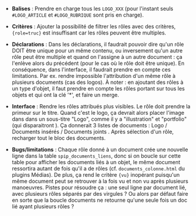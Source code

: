 - **Balises** : Prendre en charge tous les `LOGO_XXX` (pour l'instant seuls `#LOGO_ARTICLE` et `#LOGO_RUBRIQUE` sont pris en charge).

- **Critères** : Ajouter la possibilité de filtrer les rôles avec des critères, `{role=truc}` est insuffisant car les rôles peuvent être multiples.

- **Déclarations** : Dans les déclarations, il faudrait pouvoir dire qu'un rôle DOIT être unique pour un même contenu, ou inversement qu'un autre rôle peut être multiple et quand on l'assigne à un autre document : ça l'enlève alors du précédent (pour le cas où le rôle doit être unique).
En conséquence, dans l'interface, il faudrait prendre en compte ces limitations. Par ex. rendre impossible l'attribution d'un même rôle à plusieurs documents (cas des logos).
À noter : en ajoutant des rôles à un type d'objet, il faut prendre en compte les rôles portant sur tous les objets et qui ont la clé '*', et faire un merge.

- **Interface** : Rendre les rôles attribués plus visibles. Le rôle doit prendre la primeur sur le titre. Quand c'est le logo, ça devrait alors placer l'image dans dans un sous-titre "Logo", comme il y a "illustration" et "portfolio" (qui disparaitront ). Ça donnerait 3 listes de documents : Logo / Documents insérés / Documents joints . Après sélection d'un rôle, recharger tout le bloc des documents.

- **Bugs/limitations** : Chaque rôle donné à un document crée une nouvelle ligne dans la table `spip_documents_liens`, donc si on boucle sur cette table pour afficher les documents liés à un objet, le même document ressortira autant de fois qu'il a de rôles (cf. `documents_colonne.html` du plugins Médias). De plus, ça rend le critère `{vu}` inopérant puisqu'un même document peut se retrouver à la fois vu et non vu après plusieurs manoeuvres. Pistes pour résoudre ça : une seul ligne par document lié, avec plusieurs rôles séparés par des virgules ? Ou alors par défaut faire en sorte que la boucle documents ne retourne qu'une seule fois un doc lié ayant plusieurs rôles ? 
